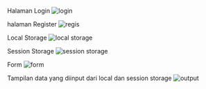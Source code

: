 Halaman Login
![login](https://user-images.githubusercontent.com/120262574/227728889-8fc84642-9b37-4e83-a14a-fdabb7db1da6.png)

halaman Register
![regis](https://user-images.githubusercontent.com/120262574/227728930-3c1b6757-4b37-4a9d-8b6e-f52af1679daf.png)

Local Storage
![local storage](https://user-images.githubusercontent.com/120262574/227728965-a635af72-fe72-4183-baac-dfcfa3b31852.png)

Session Storage
![session storage](https://user-images.githubusercontent.com/120262574/227729008-f79a5cb6-0deb-48cd-b24c-bc03e36adb45.png)

Form
![form](https://user-images.githubusercontent.com/120262574/227729034-a42b42d3-c088-464f-b71d-670e4671ab44.png)

Tampilan data yang diinput dari local dan session storage
![output](https://user-images.githubusercontent.com/120262574/227729106-7d4e12e7-2e75-4747-bd05-8b6f24e1a53a.png)
